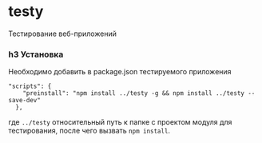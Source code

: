 # testy
Тестирование веб-приложений

### h3 Установка

Необходимо добавить в package.json тестируемого приложения
```
"scripts": {
    "preinstall": "npm install ../testy -g && npm install ../testy --save-dev"
  },
```
где ```../testy``` относительный путь к папке с проектом модуля для тестирования, после чего вызвать ```npm install```. 
